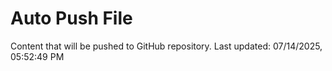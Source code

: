 # Auto Push File

Content that will be pushed to GitHub repository.
Last updated: 07/14/2025, 05:52:49 PM